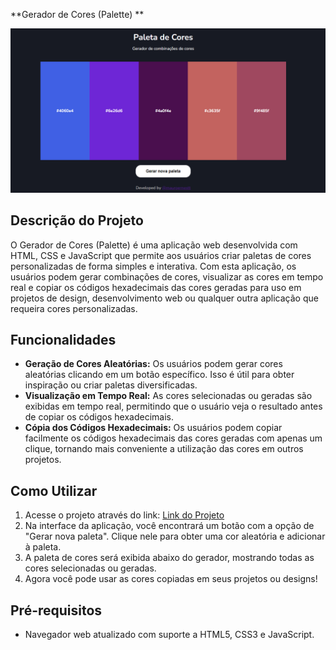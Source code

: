 **Gerador de Cores (Palette) **

![Palette](screenshot.PNG)

## Descrição do Projeto

O Gerador de Cores (Palette) é uma aplicação web desenvolvida com HTML, CSS e JavaScript que permite aos usuários criar paletas de cores personalizadas de forma simples e interativa. Com esta aplicação, os usuários podem gerar combinações de cores, visualizar as cores em tempo real e copiar os códigos hexadecimais das cores geradas para uso em projetos de design, desenvolvimento web ou qualquer outra aplicação que requeira cores personalizadas.

## Funcionalidades

- **Geração de Cores Aleatórias:** Os usuários podem gerar cores aleatórias clicando em um botão específico. Isso é útil para obter inspiração ou criar paletas diversificadas.
- **Visualização em Tempo Real:** As cores selecionadas ou geradas são exibidas em tempo real, permitindo que o usuário veja o resultado antes de copiar os códigos hexadecimais.
- **Cópia dos Códigos Hexadecimais:** Os usuários podem copiar facilmente os códigos hexadecimais das cores geradas com apenas um clique, tornando mais conveniente a utilização das cores em outros projetos.

## Como Utilizar

1. Acesse o projeto através do link: [Link do Projeto](https://mauropequenino.github.io/ColorPaletteGenerator/)
2. Na interface da aplicação, você encontrará um botão com a opção de "Gerar nova paleta". Clique nele para obter uma cor aleatória e adicionar à paleta.
3. A paleta de cores será exibida abaixo do gerador, mostrando todas as cores selecionadas ou geradas.
6. Agora você pode usar as cores copiadas em seus projetos ou designs!

## Pré-requisitos

- Navegador web atualizado com suporte a HTML5, CSS3 e JavaScript.
